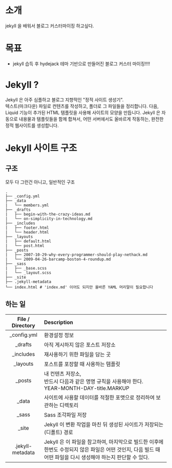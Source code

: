 # 소개
jekyll 을 배워서 블로그 커스터마이징 하고싶다.

# 목표
- jekyll 습득 후 hydejack 테마 기반으로 만들어진 블로그 커스터 마이징!!!!

# Jekyll ?
Jekyll 은 아주 심플하고 블로그 지향적인 "정적 사이트 생성기".  
텍스트(마크다운) 파일로 컨텐츠를 작성하고, 폴더로 그 파일들을 정리합니다. 다음, Liquid 기능이 추가된 HTML 템플릿을 사용해 사이트의 모양을 만듭니다. Jekyll 은 자동으로 내용물과 템플릿들을 함께 합쳐서, 어떤 서버에서도 올바르게 작동하는, 완전한 정적 웹사이트를 생성합니다.

# Jekyll 사이트 구조
## 구조
모두 다 그런건 아니고, 일반적인 구조
```terminal
.
├── _config.yml
├── _data
|   └── members.yml
├── _drafts
|   ├── begin-with-the-crazy-ideas.md
|   └── on-simplicity-in-technology.md
├── _includes
|   ├── footer.html
|   └── header.html
├── _layouts
|   ├── default.html
|   └── post.html
├── _posts
|   ├── 2007-10-29-why-every-programmer-should-play-nethack.md
|   └── 2009-04-26-barcamp-boston-4-roundup.md
├── _sass
|   ├── _base.scss
|   └── _layout.scss
├── _site
├── .jekyll-metadata
└── index.html # 'index.md' 이어도 되지만 올바른 YAML 머리말이 필요합니다
```

## 하는 일
| File / Directory  | Description                                                                                       |
| :-------------:   | :------------------------------------------------------------------------------------------------ |
| _config.yml       | 환경설정 정보                                                                                     |
| _drafts           | 아직 게시하지 않은 포스트 저장소                                                                  |
| _includes         | 재사용하기 위한 파일을 담는 곳                                                                    |
| _layouts          | 포스트를 포장할 때 사용하는 템플릿                                                                |
| _posts            | 내 컨텐츠 저장소,<br>반드시 다음과 같은 명명 규칙을 사용해야 한다.<br>YEAR-MONTH-DAY-title.MARKUP |
| _data             | 사이트에 사용할 데이터를 적절한 포맷으로 정리하여 보관하는 디렉토리                               |
| _sass             | Sass 조각파일 저장                                                                                |
| _site             | Jekyll 이 변환 작업을 마친 뒤 생성된 사이트가 저장되는 (디폴트) 경로                              |
| .jekyll-metadata  | Jekyll 은 이 파일을 참고하여, 마지막으로 빌드한 이후에 한번도 수정되지 않은 파일은 어떤 것인지, 다음 빌드 때 어떤 파일을 다시 생성해야 하는지 판단할 수 있다. |